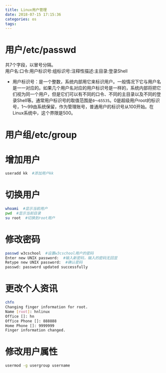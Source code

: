 ```yaml
---
title: Linux用户管理
date: 2018-07-15 17:15:36
categories: os
tags:
---
```


# 用户/etc/passwd

共7个字段，以冒号分隔。  
用户名:口令:用户标识号:组标识号:注释性描述:主目录:登录Shell  
- 用户标识号：是一个整数，系统内部用它来标识用户。一般情况下它与用户名是一一对应的。如果几个用户名对应的用户标识号是一样的，系统内部将把它们视为同一个用户，但是它们可以有不同的口令、不同的主目录以及不同的登录Shell等。通常用户标识号的取值范围是`0～65535`。0是超级用户root的标识号，1～99由系统保留，作为管理账号，普通用户的标识号从100开始。在Linux系统中，这个界限是500。

# 用户组/etc/group

# 增加用户
```bash
useradd kk  #添加用户kk
```

# 切换用户
```bash
whoami  #显示当前用户
pwd  #显示当前目录
su root  #切换到root用户
```

# 修改密码
```bash
passwd w3cschool  #设置w3cschool用户的密码
Enter new UNIX password:  #输入新密码，输入的密码无回显
Retype new UNIX password:  #确认密码
passwd: password updated successfully
```

# 更改个人资讯
```bash
chfn
Changing finger information for root.
Name [root]: hnlinux
Office []: hn
Office Phone []: 888888
Home Phone []: 9999999
Finger information changed.
```

# 修改用户属性
```bash
usermod -g usergroup username
```

